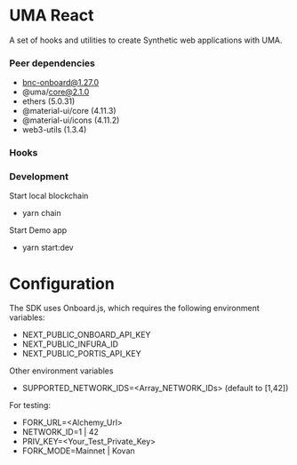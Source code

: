 # UMA React

A set of hooks and utilities to create Synthetic web applications with UMA.


### Peer dependencies

- bnc-onboard@1.27.0
- @uma/core@2.1.0
- ethers (5.0.31)
- @material-ui/core (4.11.3)
- @material-ui/icons (4.11.2)
- web3-utils (1.3.4)

### Hooks 

<TODO>

### Development

Start local blockchain

- yarn chain

Start Demo app

- yarn start:dev


# Configuration

The SDK uses Onboard.js, which requires the following environment variables:

- NEXT_PUBLIC_ONBOARD_API_KEY
- NEXT_PUBLIC_INFURA_ID
- NEXT_PUBLIC_PORTIS_API_KEY

Other environment variables

- SUPPORTED_NETWORK_IDS=<Array_NETWORK_IDs> (default to [1,42])

For testing:

- FORK_URL=<Alchemy_Url>
- NETWORK_ID=1 | 42
- PRIV_KEY=<Your_Test_Private_Key>
- FORK_MODE=Mainnet | Kovan

